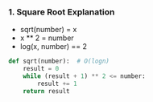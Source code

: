 ### 1. Square Root Explanation
* sqrt(number) = x
* x ** 2 = number
* log(x, number) == 2

```python
def sqrt(number):  # O(logn)
    result = 0
    while (result + 1) ** 2 <= number:
        result += 1
    return result
```
